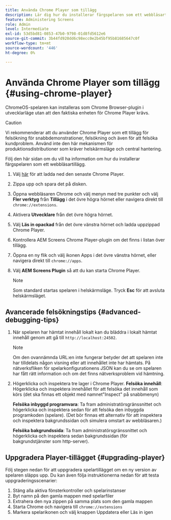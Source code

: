 ```yaml
---
title: Använda Chrome Player som tillägg
description: Lär dig hur du installerar färgspelaren som ett webbläsartillägg för AEM Screens.
feature: Administering Screens
role: Admin
level: Intermediate
exl-id: 53d5bd81-0853-47b0-9798-01d8fd5612e6
source-git-commit: 3b44fd920dd6c98ecc0e2b45bf95b81685647c0f
workflow-type: tm+mt
source-wordcount: '446'
ht-degree: 0%

---
```


# Använda Chrome Player som tillägg {#using-chrome-player}

ChromeOS-spelaren kan installeras som Chrome Browser-plugin i utvecklarläge utan att den faktiska enheten för Chrome Player krävs.

>[!CAUTION]
>
> Vi rekommenderar att du använder Chrome Player som ett tillägg för felsökning för snabbdemonstrationer, felsökning och även för att felsöka kundproblem. Använd inte den här mekanismen för produktionsdistributioner som kräver helskärmsläge och central hantering.

Följ den här sidan om du vill ha information om hur du installerar färgspelaren som ett webbläsartillägg.

1. Välj [här](https://download.macromedia.com/screens/) för att ladda ned den senaste Chrome Player.

1. Zippa upp och spara det på disken.

1. Öppna webbläsaren Chrome och välj menyn med tre punkter och välj **Fler verktyg** från **Tillägg** i det övre högra hörnet eller navigera direkt till `chrome://extensions`.

1. Aktivera **Utvecklare** från det övre högra hörnet.

1. Välj **Läs in opackad** från det övre vänstra hörnet och ladda uppzippad Chrome Player.

1. Kontrollera AEM Screens Chrome Player-plugin om det finns i listan över tillägg.

1. Öppna en ny flik och välj ikonen Apps i det övre vänstra hörnet, eller navigera direkt till `chrome://apps`.

1. Välj **AEM Screens Plugin** så att du kan starta Chrome Player.

   >[!NOTE]
   >
   > Som standard startas spelaren i helskärmsläge. Tryck **Esc** för att avsluta helskärmsläget.


## Avancerade felsökningstips {#advanced-debugging-tips}

1. När spelaren har hämtat innehåll lokalt kan du bläddra i lokalt hämtat innehåll genom att gå till `http://localhost:24502`.

   >[!NOTE]
   >
   > Om den ovannämnda URL:en inte fungerar betyder det att spelaren inte har tilldelats någon visning eller att innehållet inte har hämtats. På nätverksfliken för spelarkonfigurationens JSON kan du se om spelaren har fått rätt information och om det finns nätverksproblem vid hämtning.

1. Högerklicka och inspektera tre lager i Chrome Player.
   **Felsöka innehåll**: Högerklicka och inspektera innehållet för att felsöka det innehåll som körs (det ska finnas ett objekt med namnet&quot;Inspect&quot; på snabbmenyn)

   **Felsöka inbyggd programvara**: Ta fram administratörsgränssnittet och högerklicka och inspektera sedan för att felsöka den inbyggda programkoden (spelare). (Det bör finnas ett alternativ för att inspektera och inspektera bakgrundssidan och simulera omstart av webbläsaren.)

   **Felsöka bakgrundssida**: Ta fram administratörsgränssnittet och högerklicka och inspektera sedan bakgrundssidan (för bakgrundstjänster som http-server).

## Uppgradera Player-tillägget {#upgrading-player}

Följ stegen nedan för att uppgradera spelartillägget om en ny version av spelaren släpps upp. Du kan även följa instruktionerna nedan för att testa uppgraderingsscenarier:

1. Stäng alla aktiva fönsterkontroller och spelarinstanser
1. Byt namn på den gamla mappen med spelarfiler
1. Extrahera den nya zippen på samma plats som den gamla mappen
1. Starta Chrome och navigera till `chrome://extensions`
1. Markera spelarikonen och välj knappen Uppdatera eller Läs in igen
